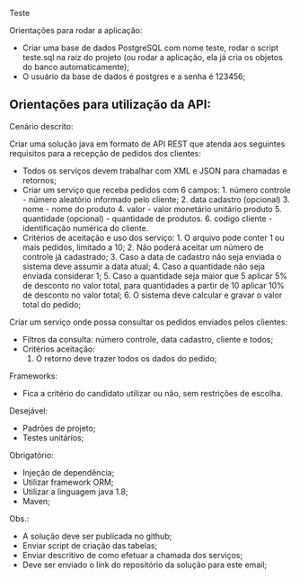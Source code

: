 Teste

Orientações para rodar a aplicação:
- Criar uma base de dados PostgreSQL com nome teste, rodar o script teste.sql na raiz do projeto (ou rodar a aplicação,
ela já cria os objetos do banco automaticamente);
- O usuário da base de dados é postgres e a senha é 123456;

Orientações para utilização da API:
- 


Cenário descrito:

Criar uma solução java em formato de API REST que atenda aos seguintes requisitos para a recepção de pedidos dos clientes:
- Todos os serviços devem trabalhar com XML e JSON para chamadas e retornos;
- Criar um serviço que receba pedidos com 6 campos:
      1. número controle - número aleatório informado pelo cliente;
      2. data cadastro (opcional)
      3. nome - nome do produto
      4. valor - valor monetário unitário produto
      5. quantidade (opcional) - quantidade de produtos.
      6. codigo cliente - identificação numérica do cliente.
- Critérios de aceitação e uso dos serviço:
      1. O arquivo pode conter 1 ou mais pedidos, limitado a 10;
      2. Não poderá aceitar um número de controle já cadastrado;
      3. Caso a data de cadastro não seja enviada o sistema deve assumir a data atual;
      4. Caso a quantidade não seja enviada considerar 1;
      5. Caso a quantidade seja maior que 5 aplicar 5% de desconto no valor total, para quantidades a partir de 10 aplicar 10% de desconto no valor total;
      6. O sistema deve calcular e gravar o valor total do pedido;

Criar um serviço onde possa consultar os pedidos enviados pelos clientes:
- Filtros da consulta: número controle, data cadastro, cliente e todos;
- Critérios aceitação:
    1. O retorno deve trazer todos os dados do pedido;

Frameworks:
- Fica a critério do candidato utilizar ou não, sem restrições de escolha.

Desejável:
- Padrões de projeto;
- Testes unitários;



Obrigatório:
- Injeção de dependência;
- Utilizar framework ORM;
- Utilizar a linguagem java 1.8;
- Maven;

Obs.:
- A solução deve ser publicada no github;
- Enviar script de criação das tabelas;
- Enviar descritivo de como efetuar a chamada dos serviços;
- Deve ser enviado o link do repositório da solução para este email;

